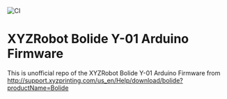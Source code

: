 ![CI](https://github.com/anton-matosov/XYZRobot_Arduino/workflows/CI/badge.svg?branch=master)

# XYZRobot Bolide Y-01 Arduino Firmware

This is unofficial repo of the XYZRobot Bolide Y-01 Arduino Firmware from http://support.xyzprinting.com/us_en/Help/download/bolide?productName=Bolide

